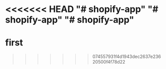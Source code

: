 <<<<<<< HEAD
"# shopify-app" 
"# shopify-app" 
"# shopify-app" 
=======
# first
>>>>>>> 074557931f4d1943dec2637e23620500f4f78d22
